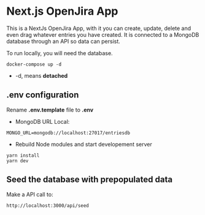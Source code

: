 # Next.js OpenJira App

This is a NextJs OpenJira App, with it you can create, update, delete and even drag whatever entries you have created. It is connected to a MongoDB database through an API so data can persist.

To run locally, you will need the database.

```
docker-compose up -d
```

- -d, means **detached**

## .env configuration

Rename **.env.template** file to **.env**

- MongoDB URL Local:

```
MONGO_URL=mongodb://localhost:27017/entriesdb
```

- Rebuild Node modules and start developement server

```
yarn install
yarn dev
```

## Seed the database with prepopulated data

Make a API call to:

```
http://localhost:3000/api/seed
```
